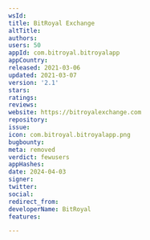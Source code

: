 ```yaml
---
wsId: 
title: BitRoyal Exchange
altTitle: 
authors: 
users: 50
appId: com.bitroyal.bitroyalapp
appCountry: 
released: 2021-03-06
updated: 2021-03-07
version: '2.1'
stars: 
ratings: 
reviews: 
website: https://bitroyalexchange.com
repository: 
issue: 
icon: com.bitroyal.bitroyalapp.png
bugbounty: 
meta: removed
verdict: fewusers
appHashes: 
date: 2024-04-03
signer: 
twitter: 
social: 
redirect_from: 
developerName: BitRoyal
features: 

---
```


